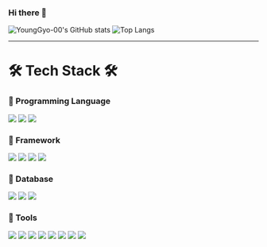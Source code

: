 ### Hi there 👋

![YoungGyo-00's GitHub stats](https://github-readme-stats.vercel.app/api?username=YoungGyo-00&show_icons=true&theme=gruvbox&count_private=true) 
![Top Langs](https://github-readme-stats.vercel.app/api/top-langs/?username=YoungGyo-00&layout=compact&theme=tokyonight&exclude_repo=python-kaggle&langs_count=4)

---
# 🛠 Tech Stack 🛠
### 🌱 Programming Language
![](https://img.shields.io/badge/python-3776AB?style=flat&logo=python&logoColor=white) 
![](https://img.shields.io/badge/javascript-F7DF1E?style=flat&logo=javascript&logoColor=white) 
![](https://img.shields.io/badge/java-007396?style=flat&logo=java&logoColor=white)

### 🌱 Framework
![](https://img.shields.io/badge/node.js-339933?style=flat&logo=Node.js&logoColor=white) 
![](https://img.shields.io/badge/express-000000?style=flat&logo=express&logoColor=white) 
![](https://img.shields.io/badge/spring-6DB33F?style=flat&logo=spring&logoColor=white) 
![](https://img.shields.io/badge/springboot-6DB33F?style=flat&logo=springboot&logoColor=white)

### 🌱 Database
![](https://img.shields.io/badge/MySQL-4479A1?style=flat&logo=mysql&logoColor=white) 
![](https://img.shields.io/badge/PostgreSQL-4169E1?style=flat&logo=PostgreSQL&logoColor=white) 
![](https://img.shields.io/badge/Hibernate-59666C?style=flat&logo=Hibernate&logoColor=white)

### 🌱 Tools
![](https://img.shields.io/badge/git-F05032?style=flat&logo=git&logoColor=white) 
![](https://img.shields.io/badge/github-181717?style=flat&logo=github&logoColor=white) 
![](https://img.shields.io/badge/npm-CB3837?style=flat&logo=npm&logoColor=white) 
![](https://img.shields.io/badge/maven-C71A36?style=flat&logo=Apache-maven&logoColor=white) 
![](https://img.shields.io/badge/gradle-02303A?style=flat&logo=gradle&logoColor=white)
![](https://img.shields.io/badge/Jupyter-F37626?style=flat&logo=Jupyter&logoColor=white) 
![](https://img.shields.io/badge/Notion-000000?style=flat&logo=notion&logoColor=white) 
![](https://img.shields.io/badge/AmazonEC2-FF9900?style=flat&logo=Amazon-EC2&logoColor=white)

<!--
**YoungGyo-00/YoungGyo-00** is a ✨ _special_ ✨ repository because its `README.md` (this file) appears on your GitHub profile.

Here are some ideas to get you started:

- 🔭 I’m currently working on ...
- 🌱 I’m currently learning ...
- 👯 I’m looking to collaborate on ...
- 🤔 I’m looking for help with ...
- 💬 Ask me about ...
- 📫 How to reach me: ...
- 😄 Pronouns: ...
- ⚡ Fun fact: ...
-->
